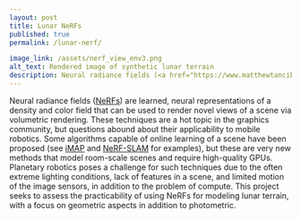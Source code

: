 ```yaml
---
layout: post
title: Lunar NeRFs
published: true
permalink: /lunar-nerf/

image_link: /assets/nerf_view_env3.png
alt_text: Rendered image of synthetic lunar terrain
description: Neural radiance fields (<a href="https://www.matthewtancik.com/nerf">NeRFs</a>) are learned, neural representations of a density and color field that can be used to render novel views of a scene via volumetric rendering. These techniques are a hot topic in the graphics community, but questions abound about their applicability to mobile robotics. Some algorithms capable of online learning of a scene have been proposed (see <a href="https://edgarsucar.github.io/iMAP/">iMAP</a> and <a href="https://github.com/ToniRV/NeRF-SLAM">NeRF-SLAM</a> for examples), but these are very new methods that model room-scale scenes and require high-quality GPUs. Planetary robotics poses a challenge for such techniques due to the often extreme lighting conditions, lack of features in a scene, and limited motion of the image sensors, in addition to the problem of compute. This project seeks to assess the practicability of using NeRFs for modeling lunar terrain, with a focus on geometric aspects in addition to photometric.
---
```


Neural radiance fields ([NeRFs](https://www.matthewtancik.com/nerf)) are learned, neural representations of a density and color field that can be used to render novel views of a scene via volumetric rendering. These techniques are a hot topic in the graphics community, but questions abound about their applicability to mobile robotics. Some algorithms capable of online learning of a scene have been proposed (see [iMAP](https://edgarsucar.github.io/iMAP/) and [NeRF-SLAM](https://github.com/ToniRV/NeRF-SLAM) for examples), but these are very new methods that model room-scale scenes and require high-quality GPUs. Planetary robotics poses a challenge for such techniques due to the often extreme lighting conditions, lack of features in a scene, and limited motion of the image sensors, in addition to the problem of compute. This project seeks to assess the practicability of using NeRFs for modeling lunar terrain, with a focus on geometric aspects in addition to photometric.
